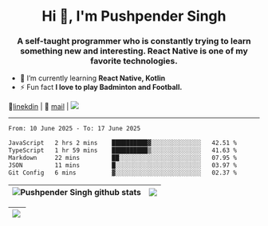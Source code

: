 <h1 align="center">Hi 👋, I'm Pushpender Singh</h1>
<h3 align="center">A self-taught programmer who is constantly trying to learn something new and interesting. React Native is one of my favorite technologies.</h3>

- 🌱 I’m currently learning **React Native, Kotlin**
- ⚡ Fun fact **I love to play Badminton and Football.**

👔[linekdin](https://www.linkedin.com/in/pushpender-singh-240061202/) | 📧 [mail](mailto:pushpendersingh694@gmail.com) | 
<a href="https://github.com/pushpender-singh-ap/pushpender-singh-ap">
    <img src="https://komarev.com/ghpvc/?username=pushpender-singh-ap&style=for-the-badge">
</a>


---

<!--START_SECTION:waka-->

```txt
From: 10 June 2025 - To: 17 June 2025

JavaScript   2 hrs 2 mins    ██████████▓░░░░░░░░░░░░░░   42.51 %
TypeScript   1 hr 59 mins    ██████████▒░░░░░░░░░░░░░░   41.63 %
Markdown     22 mins         ██░░░░░░░░░░░░░░░░░░░░░░░   07.95 %
JSON         11 mins         █░░░░░░░░░░░░░░░░░░░░░░░░   03.97 %
Git Config   6 mins          ▓░░░░░░░░░░░░░░░░░░░░░░░░   02.37 %
```

<!--END_SECTION:waka-->


| <a><img align="center" src="https://github-readme-stats-iota-ecru-15.vercel.app/api?username=pushpender-singh-ap&show_icons=true&include_all_commits=true&theme=buefy&hide_border=true" alt="Pushpender Singh github stats" /></a> | <a><img align="center" src="https://github-readme-stats-iota-ecru-15.vercel.app/api/top-langs/?username=pushpender-singh-ap&layout=compact&theme=buefy&hide_border=true" /></a> |
| ------------- | ------------- |

| <a> <img align="left" src="https://github-readme-streak-stats.herokuapp.com/?user=pushpender-singh-ap" /></br> </a> |
| ------------- |
